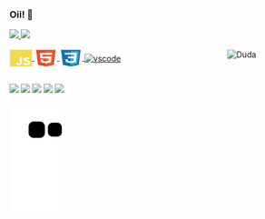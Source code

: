 ### Oii! 👋

 <div>
  <a href="https://github.com/eduardaknevitz">
  <img height="135em" src="https://github-readme-stats.vercel.app/api?username=eduardaknevitz&show_icons=true&theme=radical&include_all_commits=true&count_private=true"/>
  <img height="135em" src="https://github-readme-stats.vercel.app/api/top-langs/?username=eduardaknevitz&layout=compact&langs_count=7&theme=radical"/> 
  
</div>


  <div style="display: inline_block"><br>
  <img align="center" alt="Js" height="30" width="40" src="https://raw.githubusercontent.com/devicons/devicon/master/icons/javascript/javascript-plain.svg">
  <img align="center" alt="HTML" height="30" width="40" src="https://raw.githubusercontent.com/devicons/devicon/master/icons/html5/html5-original.svg">
  <img align="center" alt="CSS" height="30" width="40" src="https://raw.githubusercontent.com/devicons/devicon/master/icons/css3/css3-original.svg">
  <img align="center" alt="vscode" height="30" width="40" src="https://cdn.jsdelivr.net/gh/devicons/devicon/icons/vscode/vscode-original.svg">
   
  <img align="right"  height="120" width="120" alt="Duda" src="https://c.tenor.com/ympcCN_fln8AAAAd/baby-yoda-the-mandalorian.gif">
</div>
  
##

 <div> 
  <a href="https://www.instagram.com/eduardaknevitz" target="_blank"><img src="https://img.shields.io/badge/-Instagram-%23E4405F?style=for-the-badge&logo=instagram&logoColor=white" target="_blank"></a>
  <a href="https://discord.gg/pDbY76q8Qf" target="_blank"><img src="https://img.shields.io/badge/Discord-7289DA?style=for-the-badge&logo=discord&logoColor=white" target="_blank"></a> 
  <a href = "https://twitter.com/KnevitzEduarda"><img src="https://img.shields.io/badge/Twitter-1DA1F2?style=for-the-badge&logo=twitter&logoColor=white" target="_blank"></a>
  <a href="https://www.linkedin.com/in/eduarda-knevitz-soares-4237b1205/" target="_blank"><img src="https://img.shields.io/badge/-LinkedIn-%230077B5?style=for-the-badge&logo=linkedin&logoColor=white" target="_blank"></a> 
  <a href = "mailto:eduarda.knevitz@hotmail.com"><img src="https://img.shields.io/badge/Microsoft_Outlook-0078D4?style=for-the-badge&logo=microsoft-outlook&logoColor=white" target="_blank"></a>
 
  ![Snake animation](https://github.com/rafaballerini/rafaballerini/blob/output/github-contribution-grid-snake.svg)

</div>
 
